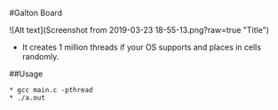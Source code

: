 #Galton Board

![Alt text](Screenshot from 2019-03-23 18-55-13.png?raw=true "Title")

* It creates 1 million threads if your OS supports and places in cells randomly.

##Usage
```
* gcc main.c -pthread
* ./a.out
```